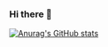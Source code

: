 ### Hi there 👋

[![Anurag's GitHub stats](https://github-readme-stats.vercel.app/api?username=lucelio)](https://github.com/splucelio/github-readme-stats)


<!--
**splucelio/splucelio** is a ✨ _special_ ✨ repository because its `README.md` (this file) appears on your GitHub profile.

Here are some ideas to get you started:

- 🔭 I’m currently working on ...
- 🌱 I’m currently learning ...
- 👯 I’m looking to collaborate on ...
- 🤔 I’m looking for help with ...
- 💬 Ask me about ...
- 📫 How to reach me: ...
- 😄 Pronouns: ...
- ⚡ Fun fact: ...
-->
